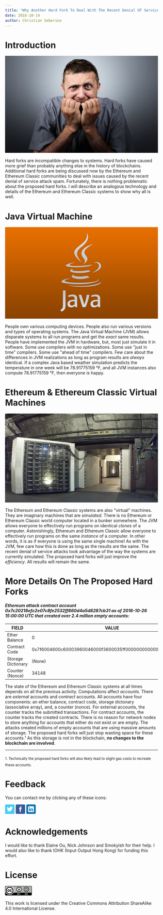 ```yaml
---
title: "Why Another Hard Fork To Deal With The Recent Denial Of Service Attack Spam Shouldn't Be Controversial"
date: 2016-10-14
author: Christian Seberino
---
```


# Introduction

![worry](./ed6e74c594.jpg)

Hard forks are incompatible changes to systems. Hard forks have caused more grief than probably anything else in the history of blockchains.  Additional hard forks are being discussed now by the Ethereum and Ethereum Classic communities to deal with issues caused by the recent denial of service attack spam. Fortunately, there is nothing problematic about the proposed hard forks.  I will describe an analogous technology and details of the Ethereum and Ethereum Classic systems to show why all is well.

# Java Virtual Machine

![java](./ed6df2c02c.png)

People own various computing devices.  People also run various versions and types of operating systems.  The Java Virtual Machine (JVM) allows disparate systems to all run programs and get the *exact* same results.  People have implemented the JVM in hardware, but, most just simulate it in software.  Some use compilers with no optimizations.  Some use "just in time" compilers.  Some use "ahead of time" compilers. Few care about the differences in JVM realizations as long as program results are *always* identical.  If a complex Java based weather simulation predicts the temperature in one week will be 78.91775159 °F, and all JVM instances also compute 78.91775159 °F, then everyone is happy.

# Ethereum & Ethereum Classic Virtual Machines

![ETH](./0dbe7e221c.jpg)

The Ethereum and Ethereum Classic systems are also "virtual" machines.  They are imaginary machines that are *simulated*.  There is no Ethereum or Ethereum Classic world computer  located in a bunker somewhere.  The JVM allows everyone to effectively run programs on identical *clones* of a computer.  Astonishingly, Ethereum and Ethereum Classic allow everyone to effectively run programs on the same *instance* of a computer.  In other words, it is as if everyone is using the same single machine! As with the JVM, few care how this is done as long as the results are the same.  The recent denial of service attacks took advantage of the way the systems are currently simulated. The proposed hard forks will just improve the *efficiency*. All results will remain the same.

# More Details On The Proposed Hard Forks

#### ***Ethereum attack contract account 0x7c20218efc2e07c8fe2532ff860d4a5d8287cb31 as of 2016-10-26 15:00:00 UTC that created over 2.4 million empty accounts:***

| FIELD | VALUE |
| ------------- |-------------|
| Ether Balance | 0 |
| Contract Code | 0x7f6004600c60003960046000f3600035ff00000000000000000000000... |
| Storage Dictionary | (None) |
| Counter (Nonce) | 34148 |

The state of the Ethereum and Ethereum Classic systems at all times depends on all the previous activity.  Computations affect *accounts*.  There are *external* accounts and *contract* accounts. All accounts have four components: an ether balance, contract code, storage dictonary (associative array), and, a counter (nonce).  For external accounts, the counter tracks the submitted transactions.  For contract accounts, the counter tracks the created contracts. There is no reason for network nodes to store anything for accounts that either do not exist or are empty.  The attacks created millions of empty accounts that are using massive amounts of storage.  The proposed hard forks will just stop wasting space for these accounts.¹ As this storage is not in the blockchain, **no changes to the blockchain are involved**.

--------------------

<sub>1. Technically the proposed hard forks will also likely lead to slight gas costs to recreate these accounts.</sub>

# Feedback

You can contact me by clicking any of these icons:

[![twitter](./fcbc8685c1.png)](https://twitter.com/chris_seberino) [![facebook](./fcbc627df9.png)](https://www.facebook.com/cseberino) [![linkedin](./fcbcf09c9e.png)](https://www.linkedin.com/in/christian-seberino-776897110)


# Acknowledgements

I would like to thank Elaine Ou, Nick Johnson and  Smokyish for their help.  I would also like to thank IOHK (Input Output Hong Kong) for funding this effort.

# License

![license](./88x31.png)

This work is licensed under the Creative Commons Attribution ShareAlike 4.0 International License.
